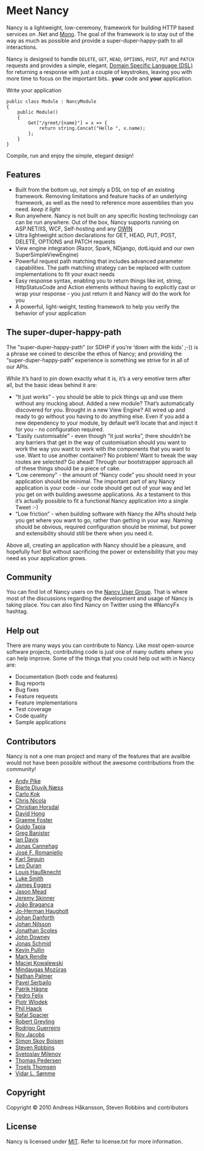 # Meet Nancy

Nancy is a lightweight, low-ceremony, framework for building HTTP based services on .Net and [Mono](http://mono-project.com). The goal of the framework is to stay out of the way as much as possible and provide a super-duper-happy-path to all interactions.

Nancy is designed to handle `DELETE`, `GET`, `HEAD`, `OPTIONS`, `POST`, `PUT` and `PATCH` requests and provides a simple, elegant, [Domain Specific Language (DSL)](http://en.wikipedia.org/wiki/Domain-specific_language) for returning a response with just a couple of keystrokes, leaving you with more time to focus on the important bits.. 
**your** code and **your** application.

Write your application

    public class Module : NancyModule
    {
        public Module()
        {
            Get["/greet/{name}"] = x => {
                return string.Concat("Hello ", x.name);
            };
        }
    }

Compile, run and enjoy the simple, elegant design!

## Features

* Built from the bottom up, not simply a DSL on top of an existing framework. Removing limitations and feature hacks of an underlying framework, as well as the need to reference more assemblies than you need. _keep it light_
* Run anywhere. Nancy is not built on any specific hosting technology can can be run anywhere. Out of the box, Nancy supports running on ASP.NET/IIS, WCF, Self-hosting and any [OWIN](http://owin.org)
* Ultra lightweight action declarations for GET, HEAD, PUT, POST, DELETE, OPTIONS and PATCH requests
* View engine integration (Razor, Spark, NDjango, dotLiquid and our own SuperSimpleViewEngine)
* Powerful request path matching that includes advanced parameter capabilities. The path matching strategy can be replaced with custom implementations to fit your exact needs
* Easy response syntax, enabling you to return things like int, string, HttpStatusCode and Action<Stream> elements without having to explicitly cast or wrap your response - you just return it and Nancy _will_ do the work for you
* A powerful, light-weight, testing framework to help you verify the behavior of your application

## The super-duper-happy-path

The "super-duper-happy-path" (or SDHP if you’re ‘down with the kids’ ;-)) is a phrase we coined to describe the ethos of Nancy; and providing the “super-duper-happy-path” experience is something we strive for in all of our APIs.

While it’s hard to pin down exactly what it is, it’s a very emotive term after all, but the basic ideas behind it are:

* “It just works” - you should be able to pick things up and use them without any mucking about. Added a new module? That’s automatically discovered for you. Brought in a new View Engine? All wired up and ready to go without you having to do anything else. Even if you add a new dependency to your module, by default we’ll locate that and inject it for you - no configuration required.
* “Easily customisable” - even though “it just works”, there shouldn’t be any barriers that get in the way of customisation should you want to work the way you want to work with the components that you want to use. Want to use another container? No problem! Want to tweak the way routes are selected? Go ahead! Through our bootstrapper approach all of these things should be a piece of cake.
* “Low ceremony” - the amount of “Nancy code” you should need in your application should be minimal. The important part of any Nancy application is your code - our code should get out of your way and let you get on with building awesome applications. As a testament to this it’s actually possible to fit a functional Nancy application into a single Tweet :-) 
* “Low friction” - when building software with Nancy the APIs should help you get where you want to go, rather than getting in your way. Naming should be obvious, required configuration should be minimal, but power and extensibility should still be there when you need it.

Above all, creating an application with Nancy should be a pleasure, and hopefully fun! But without sacrificing the power or extensibility that you may need as your application grows.

## Community

You can find lot of Nancy users on the [Nancy User Group](https://groups.google.com/forum/?fromgroups#forum/nancy-web-framework). That is where most of the discussions regarding the development and usage of Nancy is taking place. You can also
find Nancy on Twitter using the #NancyFx hashtag.	
	
## Help out

There are many ways you can contribute to Nancy. Like most open-source software projects, contributing code
is just one of many outlets where you can help improve. Some of the things that you could help out with in
Nancy are:

* Documentation (both code and features)
* Bug reports
* Bug fixes
* Feature requests
* Feature implementations
* Test coverage
* Code quality
* Sample applications

## Contributors

Nancy is not a one man project and many of the features that are availble would not have been possible without the awesome contributions from the community!

* [Andy Pike](http://github.com/andypike)
* [Bjarte Djuvik Næss](http://github.com/bjartn)
* [Carlo Kok](http://github.com/carlokok)
* [Chris Nicola](http://github.com/lucisferre)
* [Christian Horsdal](https://github.com/horsdal)
* [David Hong](http://github.com/davidhong)
* [Graeme Foster](http://github.com/GraemeF)
* [Guido Tapia](http://github.com/gatapia)
* [Greg Banister](http://github.com/gbanister)
* [Ian Davis](http://github.com/innovatian)
* [Jonas Cannehag](http://github.com/knecke)
* [José F. Romaniello](http://github.com/jfromaniello)
* [Karl Seguin](http://github.com/karlseguin)
* [Leo Duran](http://github.com/leoduran)
* [Louis Haußknecht](http://github.com/lhaussknecht)
* [Luke Smith](http://github.com/lukesmith)
* [James Eggers](http://github.com/jameseggers1)
* [Jason Mead](http://github.com/meadiagenic)
* [Jeremy Skinner](http://github.com/jeremyskinner)
* [João Bragança](http://github.com/thefringeninja)
* [Jo-Herman Haugholt](https://github.com/huyderman/Nancy)
* [Johan Danforth](http://github.com/johandanforth)
* [Johan Nilsson](http://github.com/Dashue)
* [Jonathan Scoles](http://github.com/jscoles)
* [John Downey](http://github.com/jtdowney)
* [Jonas Schmid](http://github.com/jschmid)
* [Kevin Pullin](https://github.com/kppullin)
* [Mark Rendle](http://github.com/markrendle)
* [Maciej Kowalewski](http://github.com/maciejk)
* [Mindaugas Mozûras](http://github.com/mmozuras)
* [Nathan Palmer](http://github.com/nathanpalmer)
* [Pavel Serbajlo](https://github.com/serbajlo)
* [Patrik Hägne](http://github.com/patrik-hagne)
* [Pedro Felix](http://github.com/pmhsfelix)
* [Piotr Wlodek](http://github.com/pwlodek)
* [Phil Haack](http://github.com/haacked)
* [Rafal Spacjer](https://github.com/rspacjer)
* [Robert Greyling](http://github.com/robertthegrey)
* [Rodrigo Guerreiro](https://github.com/rguerreiro)
* [Roy Jacobs](http://github.com/RoyJacobs)
* [Simon Skov Boisen](http://github.com/ssboisen)
* [Steven Robbins](http://github.com/grumpydev)
* [Svetoslav Milenov](http://github.com/sloncho)
* [Thomas Pedersen](http://github.com/thedersen)
* [Troels Thomsen](http://github.com/troethom)
* [Vidar L. Sømme](http://github.com/vidarls)

## Copyright

Copyright © 2010 Andreas Håkansson, Steven Robbins and contributors

## License

Nancy is licensed under [MIT](http://www.opensource.org/licenses/mit-license.php "Read more about the MIT license form"). Refer to license.txt for more information.

